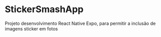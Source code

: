 # StickerSmashApp
Projeto desenvolvimento React Native Expo, para permitir a inclusão de imagens sticker em fotos

